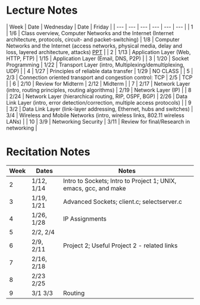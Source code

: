 # Lecture Notes
| Week | Date | Wednesday | Date | Friday |
| --- | --- | --- | --- | --- | --- |
| 1 | 1/6 | Class overview, Computer Networks and the Internet (Internet architecture, protocols, circuit- and packet-switching) | 1/8 | Computer Networks and the Internet (access networks, physical media, delay and loss, layered architecture, attacks) [PPT](https://github.com/yuanhui-yang/EECS340/blob/master/Notes/class1.ppt?raw=true) |
| 2 | 1/13 | Application Layer (Web, HTTP, FTP) | 1/15 | Application Layer (Email, DNS, P2P) |
| 3 | 1/20 | Socket Programming | 1/22 | Transport Layer (intro, Multiplexing/demultiplexing, UDP) |
| 4 | 1/27 | Principles of reliable data transfer | 1/29 | NO CLASS |
| 5 | 2/3 | Connection oriented transport and congestion control: TCP | 2/5 | TCP |
| 6 | 2/10 | Review for Midterm | 2/12 | Midterm |
| 7 | 2/17 | Network Layer (intro, routing principles, routing algorithms) | 2/19 | Network Layer (IP) |
| 8 | 2/24 | Network Layer (hierarchical routing, RIP, OSPF, BGP) | 2/26 | Data Link Layer (intro, error detection/correction, multiple access protocols) |
| 9 | 3/2 | Data Link Layer (link-layer addressing, Ethernet, hubs and switches) | 3/4 | Wireless and Mobile Networks (intro, wireless links, 802.11 wireless LANs) |
| 10 | 3/9 | Networking Security | 3/11 | Review for final/Research in networking |

# Recitation Notes
| Week | Dates | Notes |
| --- | --- | --- |
| 2 | 1/12, 1/14 | Intro to Sockets; Intro to Project 1; UNIX, emacs, gcc, and make |
| 3	| 1/19, 1/21 | Advanced Sockets; client.c; selectserver.c |
| 4	| 1/26, 1/28 | IP Assignments |
| 5	| 2/2, 2/4 | |
| 6	| 2/9, 2/11	| Project 2; Useful Project 2 - related links
| 7	| 2/16, 2/18 | |
| 8	| 2/23 2/25 | |	
| 9	| 3/1 3/3	| Routing |
